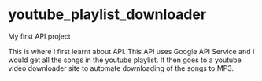 # youtube_playlist_downloader
My first API project

This is where I first learnt about API.
This API uses Google API Service and I would get all the songs in the youtube playlist.
It then goes to a youtube video downloader site to automate downloading of the songs to MP3.
